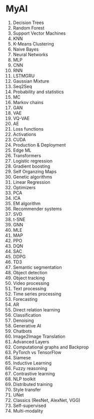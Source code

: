 # MyAI

1. Decision Trees
2. Random Forest
3. Support Vector Machines
4. KNN
5. K-Means Clustering
6. Naive Bayes
7. Neural Networks
8. MLP
9. CNN
10. RNN
11. LSTMGRU
12. Gaussian Mixture
13. Seq2Seq
14. Probability and statistics
15. MC
16. Markov chains
17. GAN
18. VAE
19. VQ-VAE
20. AE
21. Loss functions
22. Activations
23. CUDA
24. Production & Deployment
25. Edge ML
26. Transformers
27. Logistic regression
28. Gradient boosting
29. Self Organzing Maps
30. Genetic algorithms
31. Linear Regression
32. Optimizers
33. PCA
34. ICA
35. EM algorithm
36. Recommender systems
37. SVD
38. t-SNE
39. GNN
40. MLE
41. MAP
42. PPO
43. DQN
44. SAC
45. DDPG
46. TD3
47. Semantic segmentation
48. Object detection
49. Object tracking
50. Video processing
51. Text processing
52. Time series processing
53. Forecasting
54. AR
55. Direct relation learning
56. Classification
57. Denoising
58. Generative AI
59. Chatbots
60. Image2Image Translation
61. Advanced Layers
62. Computational graphs and Backprop
63. PyTorch vs TensorFlow
64. Siamese
65. Inductive Learning
66. Fuzzy reasoning
67. Contrastive learning
68. NLP toolkit
69. Distributed training
70. Style transfer
71. UNet
72. Classics (ResNet, AlexNet, VGG)
73. Self-supervised
74. Multi-modality
    

